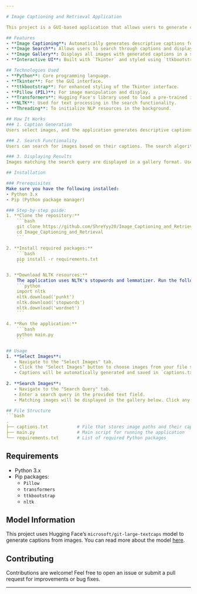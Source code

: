 ```yaml
---

# Image Captioning and Retrieval Application

This project is a GUI-based application that allows users to generate captions for selected images using a pre-trained image-to-text model. Users can search through generated captions and retrieve matching images based on text queries.

## Features
- **Image Captioning**: Automatically generates descriptive captions for selected images using a pre-trained model.
- **Image Search**: Allows users to search through captions and display images matching the search query.
- **Image Gallery**: Displays all images with generated captions in a scrollable gallery interface.
- **Interactive UI**: Built with `Tkinter` and styled using `ttkbootstrap`, providing a responsive and modern user interface.

## Technologies Used
- **Python**: Core programming language.
- **Tkinter**: For the GUI interface.
- **ttkbootstrap**: For enhanced styling of the Tkinter interface.
- **Pillow (PIL)**: For image manipulation and display.
- **Transformers**: Hugging Face's library used to load a pre-trained image-to-text model.
- **NLTK**: Used for text processing in the search functionality.
- **Threading**: To initialize NLP resources in the background.

## How It Works
### 1. Caption Generation
Users select images, and the application generates descriptive captions using a pre-trained image-to-text model from Hugging Face (`microsoft/git-large-textcaps`). Captions are saved in a `captions.txt` file, ensuring that previously processed images are not captioned again.

### 2. Search Functionality
Users can search for images based on their captions. The search algorithm tokenizes and lemmatizes the query, filters out stopwords, and checks for exact or fuzzy matches between the query words and the stored captions.

### 3. Displaying Results
Images matching the search query are displayed in a gallery format. Users can click on any image to open it in full view.

## Installation

### Prerequisites
Make sure you have the following installed:
- Python 3.x
- Pip (Python package manager)

### Step-by-step guide:
1. **Clone the repository:**
    ```bash
    git clone https://github.com/ShreYyy20/Image_Captioning_and_Retrieval.git
    cd Image_Captioning_and_Retrieval
    ```

2. **Install required packages:**
    ```bash
    pip install -r requirements.txt
    ```

3. **Download NLTK resources:**
    The application uses NLTK's stopwords and lemmatizer. Run the following in a Python shell to download the necessary resources:
    ```python
    import nltk
    nltk.download('punkt')
    nltk.download('stopwords')
    nltk.download('wordnet')
    ```

4. **Run the application:**
    ```bash
    python main.py
    ```

## Usage
1. **Select Images**: 
   - Navigate to the "Select Images" tab.
   - Click the "Select Images" button to choose images from your file system.
   - Captions will be automatically generated and saved in `captions.txt`.
   
2. **Search Images**:
   - Navigate to the "Search Query" tab.
   - Enter a search query in the provided text field.
   - Matching images will be displayed in the gallery below. Click any image to view it.

## File Structure
```bash
.
├── captions.txt           # File that stores image paths and their captions
├── main.py                # Main script for running the application
└── requirements.txt       # List of required Python packages
```

## Requirements
- Python 3.x
- Pip packages:
  - `Pillow`
  - `transformers`
  - `ttkbootstrap`
  - `nltk`

## Model Information
This project uses Hugging Face’s `microsoft/git-large-textcaps` model to generate captions from images. You can read more about the model [here](https://huggingface.co/microsoft/git-large-textcaps).


## Contributing
Contributions are welcome! Feel free to open an issue or submit a pull request for improvements or bug fixes.

---
```


